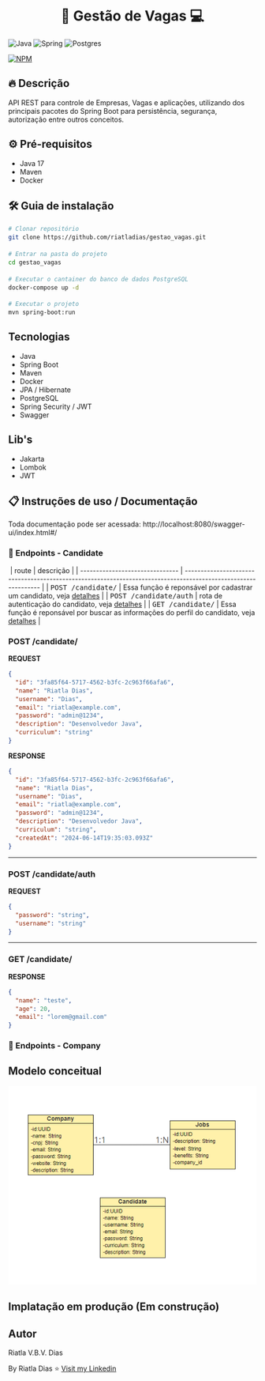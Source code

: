 <h1 align="center" style="font-weight: bold;">🏢 Gestão de Vagas 💻</h1>

![Java](https://img.shields.io/badge/java-%23ED8B00.svg?style=for-the-badge&logo=openjdk&logoColor=white)
![Spring](https://img.shields.io/badge/spring-%236DB33F.svg?style=for-the-badge&logo=spring&logoColor=white)
![Postgres](https://img.shields.io/badge/postgres-%23316192.svg?style=for-the-badge&logo=postgresql&logoColor=white)

[![NPM](https://img.shields.io/npm/l/react)](https://github.com/riatladias/gestao_vagas/blob/main/LICENSE)


## 🔥 Descrição
API REST para controle de Empresas, Vagas e aplicações, utilizando dos principais pacotes do Spring Boot para persistência, segurança, autorização entre outros conceitos.

## ⚙️ Pré-requisitos
- Java 17
- Maven
- Docker

## 🛠️ Guia de instalação

```bash
# Clonar repositório
git clone https://github.com/riatladias/gestao_vagas.git

# Entrar na pasta do projeto
cd gestao_vagas

# Executar o cantainer do banco de dados PostgreSQL
docker-compose up -d

# Executar o projeto
mvn spring-boot:run
```

## Tecnologias
- Java
- Spring Boot
- Maven
- Docker
- JPA / Hibernate
- PostgreSQL
- Spring Security / JWT
- Swagger

## Lib's
- Jakarta
- Lombok
- JWT

## 📋 Instruções de uso / Documentação

Toda documentação pode ser acessada:
http://localhost:8080/swagger-ui/index.html#/

### 📍 Endpoints - Candidate

​
| route                           | descrição                                                                                                      |
| ------------------------------- | -------------------------------------------------------------------------------------------------------------- |
| <kbd>POST /candidate/</kbd>     | Essa função é reponsável por cadastrar um candidato, veja [detalhes](#post-create-detail)                       |
| <kbd>POST /candidate/auth</kbd> | rota de autenticação do candidato, veja [detalhes](#post-auth-detail)                                           |
| <kbd>GET /candidate/</kbd>      | Essa função é reponsável por buscar as informações do perfil do candidato, veja [detalhes](#get-profile-detail) |

<h3 id="post-create-detail">POST /candidate/</h3>

**REQUEST**
```json
{
  "id": "3fa85f64-5717-4562-b3fc-2c963f66afa6",
  "name": "Riatla Dias",
  "username": "Dias",
  "email": "riatla@example.com",
  "password": "admin@1234",
  "description": "Desenvolvedor Java",
  "curriculum": "string"
}
```

**RESPONSE**
```json
{
  "id": "3fa85f64-5717-4562-b3fc-2c963f66afa6",
  "name": "Riatla Dias",
  "username": "Dias",
  "email": "riatla@example.com",
  "password": "admin@1234",
  "description": "Desenvolvedor Java",
  "curriculum": "string",
  "createdAt": "2024-06-14T19:35:03.093Z"
}
```
---

<h3 id="post-auth-detail">POST /candidate/auth</h3>

**REQUEST**
```json
{
  "password": "string",
  "username": "string"
}
```
---

<h3 id="get-profile-detail">GET /candidate/</h3>

**RESPONSE**
```json
{
  "name": "teste",
  "age": 20,
  "email": "lorem@gmail.com"
}
```


### 📍 Endpoints - Company

















## Modelo conceitual
![Modelo Conceitual](/assets/diagrama.png)

## Implatação em produção (Em construção)

## Autor
Riatla V.B.V. Dias

By Riatla Dias ⭐ [Visit my Linkedin](https://www.linkedin.com/in/riatladias/)